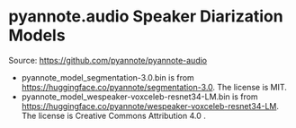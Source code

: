 # pyannote.audio Speaker Diarization Models
Source: https://github.com/pyannote/pyannote-audio

- pyannote_model_segmentation-3.0.bin is from https://huggingface.co/pyannote/segmentation-3.0. The license is MIT.
- pyannote_model_wespeaker-voxceleb-resnet34-LM.bin is from https://huggingface.co/pyannote/wespeaker-voxceleb-resnet34-LM. The license is Creative Commons Attribution 4.0 .
